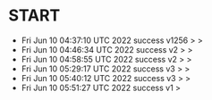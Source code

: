 # START
- Fri Jun 10 04:37:10 UTC 2022 success v1256 > > 
- Fri Jun 10 04:46:34 UTC 2022 success v2 > > 
- Fri Jun 10 04:58:55 UTC 2022 success v2 > > 
- Fri Jun 10 05:29:17 UTC 2022 success v3 > > 
- Fri Jun 10 05:40:12 UTC 2022 success v3 > > 
- Fri Jun 10 05:51:27 UTC 2022 success v1 >

